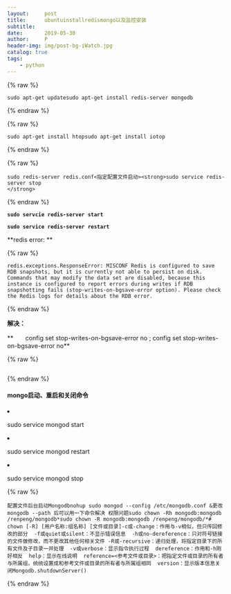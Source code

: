 ```yaml
---
layout:     post
title:      ubuntuinstallredismongo以及监控安装
subtitle:   
date:       2019-05-30
author:     P
header-img: img/post-bg-iWatch.jpg
catalog: true
tags:
    - python
---
```

{% raw %}
```
sudo apt-get updatesudo apt-get install redis-server mongodb
```
{% endraw %}

{% raw %}
```
sudo apt-get install htopsudo apt-get install iotop
```
{% endraw %}

{% raw %}
```
sudo redis-server redis.conf<指定配置文件启动><strong>sudo service redis-server stop
</strong>
```
{% endraw %}

**`sudo servcie redis-server start`**

**`sudo service redis-server restart`**

 

**redis error: **

{% raw %}
```
redis.exceptions.ResponseError: MISCONF Redis is configured to save RDB snapshots, but it is currently not able to persist on disk. Commands that may modify the data set are disabled, because this instance is configured to report errors during writes if RDB snapshotting fails (stop-writes-on-bgsave-error option). Please check the Redis logs for details about the RDB error.
```
{% endraw %}

**解决：**

**　　config set stop-writes-on-bgsave-error no ;    config set stop-writes-on-bgsave-error no**

{% raw %}
```

```
{% endraw %}

#### mongo启动、重启和关闭命令

<li>

sudo service mongod start

</li>
<li>

sudo service mongod restart

</li>
<li>

sudo service mongod stop

</li>

{% raw %}
```
配置文件后台启动Mongodbnohup sudo mongod --config /etc/mongodb.conf &更改mongodb --path 后可以用一下命令解决 权限问题sudo chown -Rh mongodb:mongodb /renpeng/mongodb*sudo chown -R mongodb:mongodb /renpeng/mongodb/*# chown [-R] [用户名称:组名称] [文件或目录]-c或-change：作用与-v相似，但只传回修改的部分  -f或quiet或silent：不显示错误信息  -h或no-dereference：只对符号链接的文件做修改，而不更改其他任何相关文件 -R或-recursive：递归处理，将指定目录下的所有文件及子目录一并处理  -v或verbose：显示指令执行过程  dereference：作用和-h刚好相反  help：显示在线说明  reference=<参考文件或目录>：把指定文件或目录的所有者与所属组，统统设置成和参考文件或目录的所有者与所属组相同  version：显示版本信息关闭Mongodb.shutdownServer()
```
{% endraw %}
